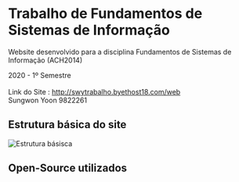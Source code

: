 Trabalho de Fundamentos de Sistemas de Informação
===================================================

Website desenvolvido para a disciplina Fundamentos de Sistemas de Informação (ACH2014) <p>
2020 - 1º Semestre <br><br>
Link do Site : http://swytrabalho.byethost18.com/web <br>
Sungwon Yoon 9822261


Estrutura básica do site
---------------------------------------------
![Estrutura básisca](https://github.com/swy-326/backupDefinitivo/raw/master/readme_img/structure.png)






Open-Source utilizados
------------------------------------------------
